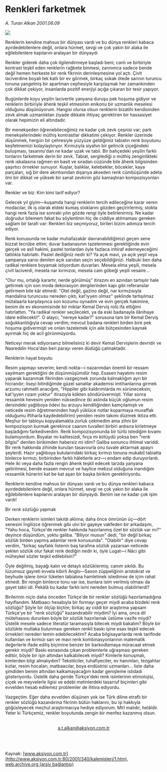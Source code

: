 # Renkleri farketmek

*A. Turan Alkan 2001.06.09*

<div>
 <img border="0" src="/web/20020225111713im_/http://www.aksiyon.com.tr/yazar/aturanalkan.jpg"/>
 <p class="spot">
  Renklerin kendine mahsus bir dünyası vardı ve bu dünya renkleri kabaca ayırdedebilenlere değil, onlara hürmet, sevgi ve çok yakın bir alaka ile eğilebilenlere kapılarını aralayan bir dünyaydı
 </p>
 <p class="metin">
 </p>
 <p class="metin">
  Renkler giderek daha çok ilgilendirmeye başladı beni; canlı ve birbiriyle kontrast teşkil eden renklerin rağbete binmesi, zannımca sadece bende değil hemen herkeste bir renk fikrinin derinleşmesine yol açtı. Çivit laciverdine boyalı tek katlı bir ev görmek, birkaç sokak ötede sarının turuncu tonuna yangelmiş bir apartman cephesiyle karşılaşmak her zamankinden çok dikkat çekiyor, insanlarda pozitif enerjiyi açığa çıkaran bir tesir yapıyor.
 </p>
 <p class="metin">
  Bugünlerde koyu yeşilin lacivertle yanyana duruşu pek hoşuma gidiyor ve renklerin birbiriyle âhenk teşkil etmesinin enikonu bir uzmanlık meselesi olduğunu düşünüyorum. Hangisi olursa olsun renklerin bizatihi kendisinden zevk almak uzmanlıktan ziyade dikkate ihtiyaç gerektiren bir hassasiyet olarak hepimizin eli altındadır.
 </p>
 <p class="metin">
  Bir menekşeden öğrenebileceğimiz ne kadar çok zevk çeşnisi var; park menekşelerindeki müthiş kontrastlar dikkatimi çekiyor. Renkler üzerinde düşünmek, hergün bir çehresiyle yüzyüze geldiğimiz tabiatın renk boyutunu keşfetmemizi kolaylaştırıyor. Kırmızıyla siyahın bir gelincik çiçeğindeki buluşması, tasannu'dan ne kadar uzak ve tabii. Bir bahçedeki yeşilin farklı tonlarını farketmek derin bir zevk. Tabiat, sergilediği o müthiş zenginlikteki renk ıskalasına rağmen en basit ve sıradan cüzünde bile âhenk bilgisinden şaşırtıcı örnekler sunuyor. Kuşlar, balıklar, kelebekler, böcekler, kaya parçaları, sığ bir dere akıntısından dışarıya akseden renk cümbüşünde adeta ilmi bir dikkat ve yüksek bir sanat zevkinin göz kamaştıran kompozisyonları var.
 </p>
 <p class="metin">
  Renkler ve biz: Kim kimi tarif ediyor?
 </p>
 <p class="metin">
  Gelecek yıl giyim—kuşamda hangi renklerin tercih edileceğine karar veren modacılar, ilk iş olarak eldeki kumaş stoklarını gözden geçirirlermiş; stokta hangi renk fazla ise sonraki yılın gözde rengi öyle belirlenirmiş. Ne kadar doğrudur bilemem fakat bu söylentinin hiç de ciddiye atılmaması gereken sağlam bir tarafı var: Renkleri biz seçmiyoruz, birileri bizim adımıza tercih ediyor.
 </p>
 <p class="metin">
  Renk konusunda ne kadar muhafazakâr davranabildiğimizi geçen sene bizzat tecrübe ettim; duvar badanasının tazelenmesi gerektiğinde evin gerçek ve aslî hakimi, pastel tonlardan öyle fazlaca inhiraf edemeyeceğimi tatlılıkla hatırlattı. Pastel dediğiniz nedir ki? Ya açık mavi, ya açık yeşil veya şampanya sarısı denilen açık sarıdan seçin seçebildiğinizi. Halbuki ben daha radikal renklere boyamak istiyordum duvarları. Mesela elma yeşili, mesela çivit laciverdi, mesela nar kırmızısı, mesela cam göbeği yeşili vesaire...
 </p>
 <p class="metin">
  "Olur mu, ortalığı karartır, nerde görülmüş" itirazını en azından tartışılır hale getirmek için son moda dekorasyon dergilerinden kapı gibi referanslar getirmem bile kâr etmedi: "Otel değil, gazino değil, nar kırmızısıyla mandalina turuncusu nereden çıktı, kat'iyyen olmaz" şeklinde tartışılmaz mütalaarla karşılaşınca son kozumu oynadım ve evin gerçek hakimine, benim de ev ekonomisinde bir miktar Kemal Derviş rolü ifa ettiğimi hatırlattım. "Ya radikal renkler seçilecekti, ya da eski badanayla ilânihaye idare edilecekti!". O alaycı, "nereye kadar?" sorusuna tam bir Kemal Derviş soğukkanlılığıyla cevap verdim; mevcut badana renkleri birden bire pek hoşuma gidivermişti ve onları tazelemek için aile bütçesinden kaynak ayırmak hiç de acil görünmüyordu.
 </p>
 <p class="metin">
  Neticeyi merak ediyorsanız bilmelisiniz ki devir Kemal Dervişlerin devridir ve Nasreddin Hoca'dan beri parayı veren düdüğü çalmaktadır.
 </p>
 <p class="metin">
  Renklerin hayat boyutu
 </p>
 <p class="metin">
  Resim yapmayı severim; kendi nokta—i nazarımdan önemli bir ressam sayılmam gerektiğini de düşünmüşümdür hep. Esasen hayatımı resim yaparak kazanmak fikrinden vazgeçmek zorunda kalmaklığım ayrı bir hicrandır; liseyi bitirdiğimde güzel sanatlar akademisi imtihanlarına girmek arzumu rahmetli anacığım, "Hippiler gibi kaldırımlarda mı sürüneceksin; kat'iyyen rızam yoktur" itirazıyla kökten söndürüvermişti. Yıllar sonra ressamlık hevesim yeniden nüksedince (ki aslında küçük oğlumun resim dersindeki yağlıboya ödevi bu arzuyu kendiliğinden kamçılamıştı ve neticede resim öğretmeninden hayli yüklüce notlar koparmaya muvaffak olduğumu iftiharla kaydedebilirim) yeniden resim takımı düzmek iktiza etti. Meşhur bir tabloyu kopyalamakta zorluk çekmedim ama zihni bir kompozisyon kurmak gerekince caanım tuvalleri birbiri ardısıra kirletmeye başladığımı farkediverdim. Renk kompozisyonunda bir türlü istediğim kıvamı bulamıyordum. Boyalar mı kalitesizdi, fırça mı kötüydü yoksa ben "renk bilgisi" denilen birikimden habersiz mi idim? Galiba sonuncu ihtimal variddi. Bir renk hakkında zihinde kurulan tasavvurla onu tuvale aktarmak apayrı şeylerdi. Hazır yağlıboya kutularındaki birkaç kırmızı tonuna mukabil tabiatta binlerce kırmızı, birbirinden farklı hâletlerle arz—ı endam edip duruyorlardı. Hele iki veya daha fazla rengin âhenk teşkil edecek tarzda yanyana getirilmesi, bende esasen mevcut ve haylice mebzul olduğuna inandığım ressamlık hünerini kat be kat aşan bir başka birikim gerektiriyordu.
 </p>
 <p class="metin">
  Renklerin kendine mahsus bir dünyası vardı ve bu dünya renkleri kabaca ayırdedebilenlere değil, onlara hürmet, sevgi ve çok yakın bir alaka ile eğilebilenlere kapılarını aralayan bir dünyaydı. Benim ise ne kadar çok işim vardı!
 </p>
 <p class="metin">
  Bir renk sözlüğü yapmak
 </p>
 <p class="metin">
  Derken renklerin isimleri takıldı aklıma; daha önce ömrünün üç—dört senesini İngilizce öğrenmek gibi ulvi bir gayeye vakfeden bir arkadaşım, "Yahu hoca, Türkçe'de renkler hakkında hazırlanmış özel bir sözlük var mı?" deyince düşündüm, yoktu galiba. "Biliyor musun" dedi, "bir değil birkaç sözlük birden yapmış adamlar renk konusunda". "Olabilir" diye cevap verdim, "birkaç sayfalık listenin baş tarafına sözlük yazarsan neticede şeklen sözlük olur fakat renk dediğin nedir ki, öyle Lugat—i Nâci gibi müheykel sözler teşkil edilebilsin?"
 </p>
 <p class="metin">
  Öyle değilmiş, bayağı kalın ve detaylı sözlüklermiş; canım sıkıldı. Bu lüzumsuz gayreti evvela kibirli Anglo—Saxon züppeliğinin aristokrat ve beyhude işlere ömür tüketen tabiatına hamletmek istedimse de içim rahat etmedi. Bir rengin binlerce tonu var ise, bunlara isim verilmiş olması da gayet tabii idi. Pekâlâ bu kadar farklı ismi nereden bulmuş olabilirlerdi?
 </p>
 <p class="metin">
  Birilerinin niçin daha önceden Türkçe'de bir renkler sözlüğü hazırlamadığına hayıflandım. Matbaacı hesabıyla bir formayı geçer miydi acaba bizdeki renk sözlüğü? Şöyle bir ölçüp biçtim; birkaç ay ciddi bir araştırma yapsam Türkçe'ye bir "renk sözlüğü" kazandırabilir miydim? İyi ama, onca dil mütehassısı dururken böyle bir sözlük hazırlamak üstüme vazife miydi? Üstelik mesele sadece literatür taramasıyla bitecek miydi bakalım? Böyle bir sözlükte mutlaka bulunması gereken renkli baskı işine esas teşkil edecek örnekleri nereden temin edebilecektim? Acaba bilgisayarlarda renk tarifinde kullanılan ve kırmızı sarı ve mavi renk kombinasyonlarının matematik değerlerle ifade ediliş biçimine benzer bir barkodlamaya müracaat etmek gerekir miydi? Baskı esnasında çıkan problemlerle uğraşması gereken editör, böyle bir işin altından kalkabilecek miydi? Kimlerle konuşmalı, kimlerden bilgi almalıydım? Tekstilciler, tuhafiyeciler, ev hanımları, tezgahtar kızlar, resim hocaları, matbaacılar, boya endüstrisi uzmanları... liste daha şimdiden benim altından kalkamayacağım kadar genişleme istidadı gösteriyordu. Üstelik daha geride Türkçe'deki renk isimlerinin etimolojisi, çiçek ve meyvelerle ilgisi ve edebi metinlerdeki tasarruf biçimleri gibi evvelden hesab edilemez problemler de ihtiva ediyordu.
 </p>
 <p class="metin">
  Vazgeçtim. Eğer daha evvelden düşünen yok ise Türk diline etraflı bir renkler sözlüğü kazandırma fikrinin bütün haklarını, bu işi hakkıyla göğüsleyecek meçhul araştırmacıya hediye ediyorum. Mîrî malıdır, helâldir. Yeter ki Türkçemiz, renkler boyutunda zengin bir menfez kazanmış olsun.
 </p>
 <br/>
 <center>
  <a class="anaorta" href="http://web.archive.org/web/20020225111713/mailto:a.t.alkan@aksiyon.com.tr">
   a.t.alkan@aksiyon.com.tr
  </a>
 </center>
 <br/>
 <br/>
 <br/>
</div>

Kaynak: [www.aksiyon.com.tr](http://www.aksiyon.com.tr:80/2001/340/kalemisleri/1.htm), [web.archive.org (arşiv bağlantısı)](http://web.archive.org/web/20020225111713/http://www.aksiyon.com.tr:80/2001/340/kalemisleri/1.htm)
